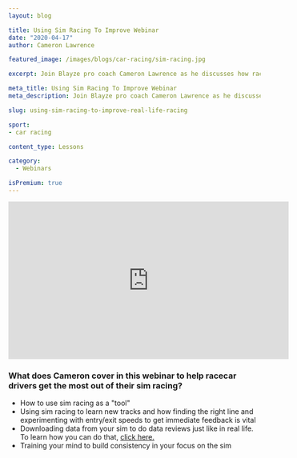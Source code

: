```yaml
---
layout: blog

title: Using Sim Racing To Improve Webinar
date: "2020-04-17"
author: Cameron Lawrence

featured_image: /images/blogs/car-racing/sim-racing.jpg

excerpt: Join Blayze pro coach Cameron Lawrence as he discusses how racecar drivers everywhere should be using sim racing to improve their real life racing.  Focus on iRacing and Asseto Corsa to work on your lines, data review, and driving fundamentals to find speed!

meta_title: Using Sim Racing To Improve Webinar
meta_description: Join Blayze pro coach Cameron Lawrence as he discusses how racecar drivers everywhere should be using sim racing to improve their real life racing.  Focus on iRacing and Asseto Corsa to work on your lines, data review, and driving fundamentals to find speed!

slug: using-sim-racing-to-improve-real-life-racing

sport:
- car racing

content_type: Lessons

category:
  - Webinars

isPremium: true
---
```


<iframe title="Blog iFrame" width="560" height="315" src="https://www.youtube.com/embed/igMD7Fp6nWo" frameborder="0" allow="accelerometer; autoplay; encrypted-media; gyroscope; picture-in-picture" allowfullscreen></iframe>



### What does Cameron cover in this webinar to help racecar drivers get the most out of their sim racing?

- How to use sim racing as a "tool"
- Using sim racing to learn new tracks and how finding the right line and experimenting with entry/exit speeds to get immediate feedback is vital
- Downloading data from your sim to do data reviews just like in real life.  To learn how you can do that, [click here.](https://boxthislap.org/how-to-use-motec-on-iracing/?fbclid=IwAR2PvRAmBgG-Kw8fl38cX63t2ynKpf8YWoLHMxex_haC-ktbrDskb96co6E)
- Training your mind to build consistency in your focus on the sim